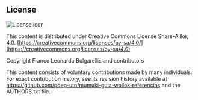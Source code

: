 ## License
![License icon](https://licensebuttons.net/l/by-sa/3.0/88x31.png)

This content is distributed under Creative Commons License Share-Alike, 4.0. [https://creativecommons.org/licenses/by-sa/4.0/](https://creativecommons.org/licenses/by-sa/4.0)

Copyright Franco Leonardo Bulgarellis and contributors

This content consists of voluntary contributions made by many
individuals. For exact contribution history, see its revision history
available at https://github.com/pdep-utn/mumuki-guia-wollok-referencias and the AUTHORS.txt file.

